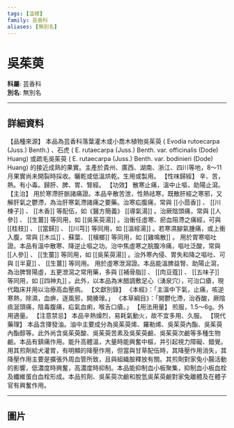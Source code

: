 ```yaml
---
tags: [溫裡]
family: 芸香科
aliases: [無別名]
---
```


# 吳茱萸

**科屬**: 芸香科  
**別名**: 無別名  

---

## 詳細資料
【品種來源】
本品為芸香科落葉灌木或小喬木植物吳茱萸 (
Evodia rutoecarpa
(Juss.) Benth.) 、石虎 (
E. rutaecarpa
(Juss.) Benth. var. officinalis (Dode) Huang) 或疏毛吳茱萸 (
E. rutaecarpa
(Juss.) Benth. var. bodinieri (Dode) Huang) 的接近成熟的果實。主產於貴州、廣西、湖南、浙江、四川等地，8～11月果實尚未開裂時採收。曬乾或低溫烘乾。生用或製用。
【性味歸經】
辛、苦，熱。有小毒。歸肝、脾、胃、腎經。
【功效】
散寒止痛，溫中止嘔，助陽止瀉。
【主治】
用於寒滯肝脈諸痛證。本品辛散苦泄，性熱祛寒，既散肝經之寒邪，又解肝氣之鬱滯，為治肝寒氣滯諸痛之要藥。治寒疝腹痛，常與 [[小茴香]] 、 [[川楝子]] 、 [[木香]] 等配伍，如《醫方簡義》 [[導氣湯]] 。治厥陰頭痛，常與 [[人參]] 、 [[生薑]] 等同用，如 [[吳茱萸湯]] 。治衝任虛寒、瘀血阻滯之痛經，可與 [[桂枝]] 、 [[當歸]] 、 [[川芎]] 等同用，如 [[溫經湯]] 。若寒濕腳氣腫痛，或上衝入腹，常與 [[木瓜]] 、蘇葉、 [[檳榔]] 等同用，如 [[雞鳴散]] 。
用於胃寒嘔吐證。本品有溫中散寒、降逆止嘔之功。治中焦虛寒之脘腹冷痛，嘔吐泛酸，常與 [[人參]] 、 [[生薑]] 等同用，如 [[吳茱萸湯]] 。治外寒內侵、胃失和降之嘔吐、可與 [[半夏]] 、 [[生薑]] 等同用。
用於虛寒泄瀉證。本品能溫脾益腎、助陽止瀉，為治脾腎陽虛，五更泄瀉之常用藥，多與 [[補骨脂]] 、 [[肉豆蔻]] 、 [[五味子]] 等同用，如 [[四神丸]] 。此外，以本品為末醋調敷足心（湧泉穴），可治口瘡，現代臨床并用以治療高血壓病。
【文獻別錄】
《本經》：「主溫中下氣，止痛，咳逆寒熱，除濕，血痹，逐風邪，開腠理。」
《本草綱目》：「開鬱化滯，治吞酸，厥陰痰涎頭痛，陰毒腹痛，疝氣血痢，喉舌口瘡。」
【用法用量】
煎服，1.5～6g。外用適量。
【注意禁忌】
本品辛熱燥烈，易耗氣動火，故不宜多用、久服。
【現代藥理】
本品含揮發油。油中主要成分為吳茱萸烯、羅勒烯、吳茱萸內酯、吳茱萸內酯醇等。此外尚含吳茱萸酸、吳茱萸苦素及吳茱萸鹼、吳茱萸次鹼等多種生物鹼。本品有鎮痛作用。能升高體溫，大量時能興奮中樞，并引起視力障礙、錯覺。用其煎劑給犬灌胃，有明顯的降壓作用，但當與甘草配伍時，其降壓作用消失，其降壓作用主要是擴張外周血管所致，且與組織胺釋放有關。其煎劑對家兔小腸活動的影響，低濃度時興奮，高濃度時抑制。本品能抑制血小板聚集，抑制血小板血栓及纖維蛋白血栓形成。本品煎劑、吳茱萸次鹼和脫氫吳茱萸鹼對家兔離體及在體子官有興奮作用。

---

## 圖片
